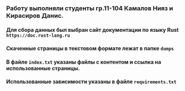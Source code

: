 ### Работу выполняли студенты гр.11-104 Камалов Нияз и Кирасиров Данис.
#### Для сбора данных был выбран сайт документации по языку Rust `https://doc.rust-lang.ru`

#### Скаченные страницы в текстовом формате лежат в папке `dumps`
#### В файле `index.txt` указаны файлы с контентом и ссылка на использованные страницы.
#### Использованные зависимости указаны в файле `requirements.txt`
